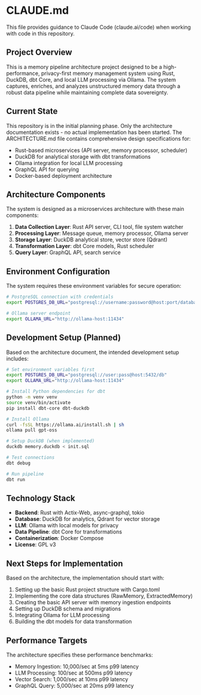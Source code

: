 # CLAUDE.md

This file provides guidance to Claude Code (claude.ai/code) when working with code in this repository.

## Project Overview

This is a memory pipeline architecture project designed to be a high-performance, privacy-first memory management system using Rust, DuckDB, dbt Core, and local LLM processing via Ollama. The system captures, enriches, and analyzes unstructured memory data through a robust data pipeline while maintaining complete data sovereignty.

## Current State

This repository is in the initial planning phase. Only the architecture documentation exists - no actual implementation has been started. The ARCHITECTURE.md file contains comprehensive design specifications for:

- Rust-based microservices (API server, memory processor, scheduler)
- DuckDB for analytical storage with dbt transformations
- Ollama integration for local LLM processing
- GraphQL API for querying
- Docker-based deployment architecture

## Architecture Components

The system is designed as a microservices architecture with these main components:

1. **Data Collection Layer**: Rust API server, CLI tool, file system watcher
2. **Processing Layer**: Message queue, memory processor, Ollama server  
3. **Storage Layer**: DuckDB analytical store, vector store (Qdrant)
4. **Transformation Layer**: dbt Core models, Rust scheduler
5. **Query Layer**: GraphQL API, search service

## Environment Configuration

The system requires these environment variables for secure operation:

```bash
# PostgreSQL connection with credentials
export POSTGRES_DB_URL="postgresql://username:password@host:port/database"

# Ollama server endpoint  
export OLLAMA_URL="http://ollama-host:11434"
```

## Development Setup (Planned)

Based on the architecture document, the intended development setup includes:

```bash
# Set environment variables first
export POSTGRES_DB_URL="postgresql://user:pass@host:5432/db"
export OLLAMA_URL="http://ollama-host:11434"

# Install Python dependencies for dbt
python -m venv venv
source venv/bin/activate
pip install dbt-core dbt-duckdb

# Install Ollama
curl -fsSL https://ollama.ai/install.sh | sh
ollama pull gpt-oss

# Setup DuckDB (when implemented)
duckdb memory.duckdb < init.sql

# Test connections
dbt debug

# Run pipeline
dbt run
```

## Technology Stack

- **Backend**: Rust with Actix-Web, async-graphql, tokio
- **Database**: DuckDB for analytics, Qdrant for vector storage
- **LLM**: Ollama with local models for privacy
- **Data Pipeline**: dbt Core for transformations
- **Containerization**: Docker Compose
- **License**: GPL v3

## Next Steps for Implementation

Based on the architecture, the implementation should start with:

1. Setting up the basic Rust project structure with Cargo.toml
2. Implementing the core data structures (RawMemory, ExtractedMemory)
3. Creating the basic API server with memory ingestion endpoints
4. Setting up DuckDB schema and migrations
5. Integrating Ollama for LLM processing
6. Building the dbt models for data transformation

## Performance Targets

The architecture specifies these performance benchmarks:
- Memory Ingestion: 10,000/sec at 5ms p99 latency
- LLM Processing: 100/sec at 500ms p99 latency
- Vector Search: 1,000/sec at 10ms p99 latency
- GraphQL Query: 5,000/sec at 20ms p99 latency